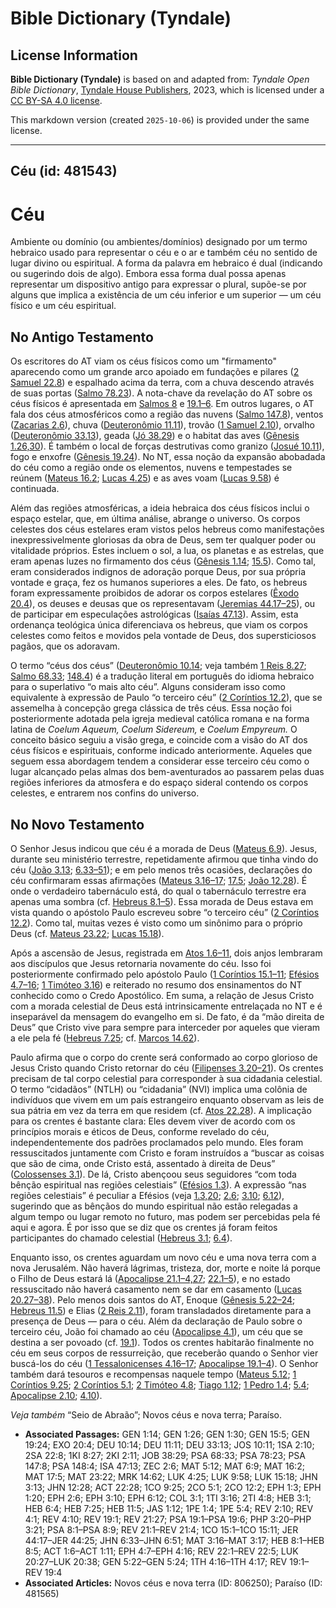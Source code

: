 # Bible Dictionary (Tyndale)

## License Information

**Bible Dictionary (Tyndale)** is based on and adapted from: _Tyndale Open Bible Dictionary_, [Tyndale House Publishers](https://tyndaleopenresources.com/), 2023, which is licensed under a [CC BY-SA 4.0 license](https://creativecommons.org/licenses/by-sa/4.0/legalcode.en).

This markdown version (created `2025-10-06`) is provided under the same license.



--------------------------------

## Céu (id: 481543)

Céu
===

Ambiente ou domínio (ou ambientes/domínios) designado por um termo hebraico usado para representar o céu e o ar e também céu no sentido de lugar divino ou espiritual. A forma da palavra em hebraico é dual (indicando ou sugerindo dois de algo). Embora essa forma dual possa apenas representar um dispositivo antigo para expressar o plural, supõe\-se por alguns que implica a existência de um céu inferior e um superior — um céu físico e um céu espiritual.

No Antigo Testamento
--------------------

Os escritores do AT viam os céus físicos como um "firmamento" aparecendo como um grande arco apoiado em fundações e pilares ([2 Samuel 22\.8](https://ref.ly/2Sam22:8)) e espalhado acima da terra, com a chuva descendo através de suas portas ([Salmo 78\.23](https://ref.ly/Ps78:23)). A nota\-chave da revelação do AT sobre os céus físicos é apresentada em [Salmos 8](https://ref.ly/Ps8:1-Ps8:9) e [19\.1–6](https://ref.ly/Ps19:1-Ps19:6). Em outros lugares, o AT fala dos céus atmosféricos como a região das nuvens ([Salmo 147\.8](https://ref.ly/Ps147:8)), ventos ([Zacarias 2\.6](https://ref.ly/Zech2:6)), chuva ([Deuteronômio 11\.11](https://ref.ly/Deut11:11)), trovão ([1 Samuel 2\.10](https://ref.ly/1Sam2:10)), orvalho ([Deuteronômio 33\.13](https://ref.ly/Deut33:13)), geada ([Jó 38\.29](https://ref.ly/Job38:29)) e o habitat das aves ([Gênesis 1\.26,30](https://ref.ly/Gen1:26,Gen1:30)). É também o local de forças destrutivas como granizo ([Josué 10\.11](https://ref.ly/Josh10:11)), fogo e enxofre ([Gênesis 19\.24](https://ref.ly/Gen19:24)). No NT, essa noção da expansão abobadada do céu como a região onde os elementos, nuvens e tempestades se reúnem ([Mateus 16\.2](https://ref.ly/Matt16:2); [Lucas 4\.25](https://ref.ly/Luke4:25)) e as aves voam ([Lucas 9\.58](https://ref.ly/Luke9:58)) é continuada.

Além das regiões atmosféricas, a ideia hebraica dos céus físicos inclui o espaço estelar, que, em última análise, abrange o universo. Os corpos celestes dos céus estelares eram vistos pelos hebreus como manifestações inexpressivelmente gloriosas da obra de Deus, sem ter qualquer poder ou vitalidade próprios. Estes incluem o sol, a lua, os planetas e as estrelas, que eram apenas luzes no firmamento dos céus ([Gênesis 1\.14](https://ref.ly/Gen1:14); [15\.5](https://ref.ly/Gen15:5)). Como tal, eram considerados indignos de adoração porque Deus, por sua própria vontade e graça, fez os humanos superiores a eles. De fato, os hebreus foram expressamente proibidos de adorar os corpos estelares ([Êxodo 20\.4](https://ref.ly/Exod20:4)), os deuses e deusas que os representavam ([Jeremias 44\.17–25](https://ref.ly/Jer44:17-Jer44:25)), ou de participar em especulações astrológicas ([Isaías 47\.13](https://ref.ly/Isa47:13)). Assim, esta ordenança teológica única diferenciava os hebreus, que viam os corpos celestes como feitos e movidos pela vontade de Deus, dos supersticiosos pagãos, que os adoravam.

O termo “céus dos céus” ([Deuteronômio 10\.14](https://ref.ly/Deut10:14); veja também [1 Reis 8\.27](https://ref.ly/1Kgs8:27); [Salmo 68\.33](https://ref.ly/Ps68:33); [148\.4](https://ref.ly/Ps148:4)) é a tradução literal em português do idioma hebraico para o superlativo “o mais alto céu”. Alguns consideram isso como equivalente à expressão de Paulo “o terceiro céu” ([2 Coríntios 12\.2](https://ref.ly/2Cor12:2)), que se assemelha à concepção grega clássica de três céus. Essa noção foi posteriormente adotada pela igreja medieval católica romana e na forma latina de *Coelum Aqueum, Coelum Sidereum,* e *Coelum Empyreum.* O conceito básico seguiu a visão grega, e coincide com a visão do AT dos céus físicos e espirituais, conforme indicado anteriormente. Aqueles que seguem essa abordagem tendem a considerar esse terceiro céu como o lugar alcançado pelas almas dos bem\-aventurados ao passarem pelas duas regiões inferiores da atmosfera e do espaço sideral contendo os corpos celestes, e entrarem nos confins do universo.

No Novo Testamento
------------------

O Senhor Jesus indicou que céu é a morada de Deus ([Mateus 6\.9](https://ref.ly/Matt6:9)). Jesus, durante seu ministério terrestre, repetidamente afirmou que tinha vindo do céu ([João 3\.13](https://ref.ly/John3:13); [6\.33–51](https://ref.ly/John6:33-John6:51)); e em pelo menos três ocasiões, declarações do céu confirmaram essas afirmações ([Mateus 3\.16–17](https://ref.ly/Matt3:16-Matt3:17); [17\.5](https://ref.ly/Matt17:5); [João 12\.28](https://ref.ly/John12:28)). É onde o verdadeiro tabernáculo está, do qual o tabernáculo terrestre era apenas uma sombra (cf. [Hebreus 8\.1–5](https://ref.ly/Heb8:1-Heb8:5)). Essa morada de Deus estava em vista quando o apóstolo Paulo escreveu sobre “o terceiro céu” ([2 Coríntios 12\.2](https://ref.ly/2Cor12:2)). Como tal, muitas vezes é visto como um sinônimo para o próprio Deus (cf. [Mateus 23\.22](https://ref.ly/Matt23:22); [Lucas 15\.18](https://ref.ly/Luke15:18)).

Após a ascensão de Jesus, registrada em [Atos 1\.6–11](https://ref.ly/Acts1:6-Acts1:11), dois anjos lembraram aos discípulos que Jesus retornaria novamente do céu. Isso foi posteriormente confirmado pelo apóstolo Paulo ([1 Coríntios 15\.1–11](https://ref.ly/1Cor15:1-1Cor15:11); [Efésios 4\.7–16](https://ref.ly/Eph4:7-Eph4:16); [1 Timóteo 3\.16](https://ref.ly/1Tim3:16)) e reiterado no resumo dos ensinamentos do NT conhecido como o Credo Apostólico. Em suma, a relação de Jesus Cristo com a morada celestial de Deus está intrinsicamente entrelaçada no NT e é inseparável da mensagem do evangelho em si. De fato, é da “mão direita de Deus” que Cristo vive para sempre para interceder por aqueles que vieram a ele pela fé ([Hebreus 7\.25](https://ref.ly/Heb7:25); cf. [Marcos 14\.62](https://ref.ly/Mark14:62)).

Paulo afirma que o corpo do crente será conformado ao corpo glorioso de Jesus Cristo quando Cristo retornar do céu ([Filipenses 3\.20–21](https://ref.ly/Phil3:20-Phil3:21)). Os crentes precisam de tal corpo celestial para corresponder à sua cidadania celestial. O termo “cidadãos” (NTLH) ou “cidadania” (NVI) implica uma colônia de indivíduos que vivem em um país estrangeiro enquanto observam as leis de sua pátria em vez da terra em que residem (cf. [Atos 22\.28](https://ref.ly/Acts22:28)). A implicação para os crentes é bastante clara: Eles devem viver de acordo com os princípios morais e éticos de Deus, conforme revelado do céu, independentemente dos padrões proclamados pelo mundo. Eles foram ressuscitados juntamente com Cristo e foram instruídos a “buscar as coisas que são de cima, onde Cristo está, assentado à direita de Deus” ([Colossenses 3\.1](https://ref.ly/Col3:1)). De lá, Cristo abençoou seus seguidores “com toda bênção espiritual nas regiões celestiais” ([Efésios 1\.3](https://ref.ly/Eph1:3)). A expressão “nas regiões celestiais” é peculiar a Efésios (veja [1\.3,20](https://ref.ly/Eph1:3,Eph1:20); [2\.6](https://ref.ly/Eph2:6); [3\.10](https://ref.ly/Eph3:10); [6\.12](https://ref.ly/Eph6:12)), sugerindo que as bênçãos do mundo espiritual não estão relegadas a algum tempo ou lugar remoto no futuro, mas podem ser percebidas pela fé aqui e agora. É por isso que se diz que os crentes já foram feitos participantes do chamado celestial ([Hebreus 3\.1](https://ref.ly/Heb3:1); [6\.4](https://ref.ly/Heb6:4)).

Enquanto isso, os crentes aguardam um novo céu e uma nova terra com a nova Jerusalém. Não haverá lágrimas, tristeza, dor, morte e noite lá porque o Filho de Deus estará lá ([Apocalipse 21\.1–4,27](https://ref.ly/Rev21:1-Rev21:4,Rev21:27); [22\.1–5](https://ref.ly/Rev22:1-Rev22:5)), e no estado ressuscitado não haverá casamento nem se dar em casamento ([Lucas 20\.27–38](https://ref.ly/Luke20:27-Luke20:38)). Pelo menos dois santos do AT, Enoque ([Gênesis 5\.22–24](https://ref.ly/Gen5:22-Gen5:24); [Hebreus 11\.5](https://ref.ly/Heb11:5)) e Elias ([2 Reis 2\.11](https://ref.ly/2Kgs2:11)), foram transladados diretamente para a presença de Deus — para o céu. Além da declaração de Paulo sobre o terceiro céu, João foi chamado ao céu ([Apocalipse 4\.1](https://ref.ly/Rev4:1)), um céu que se destina a ser povoado (cf. [19\.1](https://ref.ly/Rev19:1)). Todos os crentes habitarão finalmente no céu em seus corpos de ressurreição, que receberão quando o Senhor vier buscá\-los do céu ([1 Tessalonicenses 4\.16–17](https://ref.ly/1Thess4:16-1Thess4:17); [Apocalipse 19\.1–4](https://ref.ly/Rev19:1-Rev19:4)). O Senhor também dará tesouros e recompensas naquele tempo ([Mateus 5\.12](https://ref.ly/Matt5:12); [1 Coríntios 9\.25](https://ref.ly/1Cor9:25); [2 Coríntios 5\.1](https://ref.ly/2Cor5:1); [2 Timóteo 4\.8](https://ref.ly/2Tim4:8); [Tiago 1\.12](https://ref.ly/Jas1:12); [1 Pedro 1\.4](https://ref.ly/1Pet1:4); [5\.4](https://ref.ly/1Pet5:4); [Apocalipse 2\.10](https://ref.ly/Rev2:10); [4\.10](https://ref.ly/Rev4:10)).

*Veja também* “Seio de Abraão”; Novos céus e nova terra; Paraíso.

* **Associated Passages:** GEN 1:14; GEN 1:26; GEN 1:30; GEN 15:5; GEN 19:24; EXO 20:4; DEU 10:14; DEU 11:11; DEU 33:13; JOS 10:11; 1SA 2:10; 2SA 22:8; 1KI 8:27; 2KI 2:11; JOB 38:29; PSA 68:33; PSA 78:23; PSA 147:8; PSA 148:4; ISA 47:13; ZEC 2:6; MAT 5:12; MAT 6:9; MAT 16:2; MAT 17:5; MAT 23:22; MRK 14:62; LUK 4:25; LUK 9:58; LUK 15:18; JHN 3:13; JHN 12:28; ACT 22:28; 1CO 9:25; 2CO 5:1; 2CO 12:2; EPH 1:3; EPH 1:20; EPH 2:6; EPH 3:10; EPH 6:12; COL 3:1; 1TI 3:16; 2TI 4:8; HEB 3:1; HEB 6:4; HEB 7:25; HEB 11:5; JAS 1:12; 1PE 1:4; 1PE 5:4; REV 2:10; REV 4:1; REV 4:10; REV 19:1; REV 21:27; PSA 19:1–PSA 19:6; PHP 3:20–PHP 3:21; PSA 8:1–PSA 8:9; REV 21:1–REV 21:4; 1CO 15:1–1CO 15:11; JER 44:17–JER 44:25; JHN 6:33–JHN 6:51; MAT 3:16–MAT 3:17; HEB 8:1–HEB 8:5; ACT 1:6–ACT 1:11; EPH 4:7–EPH 4:16; REV 22:1–REV 22:5; LUK 20:27–LUK 20:38; GEN 5:22–GEN 5:24; 1TH 4:16–1TH 4:17; REV 19:1–REV 19:4
* **Associated Articles:** Novos céus e nova terra (ID: 806250); Paraíso (ID: 481565)

